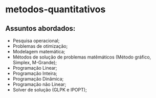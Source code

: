 # metodos-quantitativos

## Assuntos abordados:

* Pesquisa operacional;
* Problemas de otimização;
* Modelagem matemática;
* Métodos de solução de problemas matêmáticos (Método gráfico, Simplex, M-Grande);
* Programação Linear;
* Programação Inteira;
* Programação Dinâmica;
* Programação não Linear;
* Solver de solução (GLPK e IPOPT);
